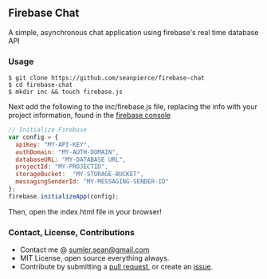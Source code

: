## Firebase Chat
A simple, asynchronous chat application using firebase's real time database API

### Usage
```shell
$ git clone https://github.com/seanpierce/firebase-chat
$ cd firebase-chat
$ mkdir inc && touch firebase.js
```
Next add the following to the inc/firebase.js file, replacing the info with your project information, found in the <a href="https://console.firebase.google.com">firebase console</a>
``` javascript
// Initialize Firebase
var config = {
  apiKey: "MY-API-KEY",
  authDomain: "MY-AUTH-DOMAIN",
  databaseURL: "MY-DATABASE URL",
  projectId: "MY-PROJECTID",
  storageBucket:  "MY-STORAGE-BUCKET",
  messagingSenderId: "MY-MESSAGING-SENDER-ID"
};
firebase.initializeApp(config);
```

Then, open the index.html file in your browser!

### Contact, License, Contributions
* Contact me @ sumler.sean@gmail.com
* MIT License, open source everything always.
* Contribute by submitting a <a href="https://github.com/seanpierce/firebase-chat/pulls">pull request</a>, or create an <a href="https://github.com/seanpierce/firebase-chat/issues">issue</a>.
